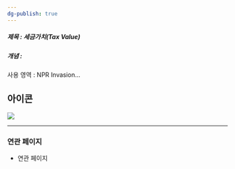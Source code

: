 ```yaml
---
dg-publish: true
---
```

##### 제목 : 세금가치(Tax Value)
##### 개념 : 

사용 영역 : NPR Invasion...

## 아이콘
<img src="\Assets\ImageName.png"/>


--- 

### 연관 페이지
- 연관 페이지
